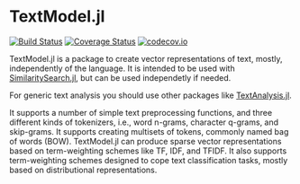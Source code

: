 # TextModel.jl

[![Build Status](https://travis-ci.org/sadit/TextModel.jl.svg?branch=master)](https://travis-ci.org/sadit/TextModel.jl)
[![Coverage Status](https://coveralls.io/repos/github/sadit/TextModel.jl/badge.svg?branch=master)](https://coveralls.io/github/sadit/TextModel.jl?branch=master)
[![codecov.io](http://codecov.io/github/sadit/TextModel.jl/coverage.svg?branch=master)](http://codecov.io/github/sadit/TextModel.jl?branch=master)


TextModel.jl is a package to create vector representations of text, mostly, independently of the language. It is intended to be used with [SimilaritySearch.jl](https://github.com/sadit/SimilaritySearch.jl), but can be used independetly if needed.

For generic text analysis you should use other packages like [TextAnalysis.jl](https://github.com/johnmyleswhite/TextAnalysis.jl).

It supports a number of simple text preprocessing functions, and three different kinds of tokenizers, i.e., word n-grams, character q-grams, and skip-grams. It supports creating multisets of tokens, commonly named bag of words (BOW). TextModel.jl can produce sparse vector representations based on term-weighting schemes like TF, IDF, and TFIDF. It also supports term-weighting schemes designed to cope text classification tasks, mostly based on distributional representations.
